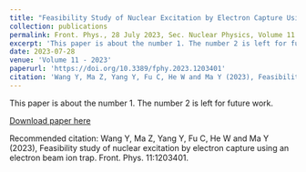 ```yaml
---
title: "Feasibility Study of Nuclear Excitation by Electron Capture Using an Electron Beam Ion Trap"
collection: publications
permalink: Front. Phys., 28 July 2023, Sec. Nuclear Physics​, Volume 11 - 2023 
excerpt: 'This paper is about the number 1. The number 2 is left for future work.'
date: 2023-07-28
venue: 'Volume 11 - 2023'
paperurl: 'https://doi.org/10.3389/fphy.2023.1203401'
citation: 'Wang Y, Ma Z, Yang Y, Fu C, He W and Ma Y (2023), Feasibility study of nuclear excitation by electron capture using an electron beam ion trap. Front. Phys. 11:1203401.'
---
```

This paper is about the number 1. The number 2 is left for future work.

[Download paper here](https://doi.org/10.3389/fphy.2023.1203401)

Recommended citation: Wang Y, Ma Z, Yang Y, Fu C, He W and Ma Y (2023), Feasibility study of nuclear excitation by electron capture using an electron beam ion trap. Front. Phys. 11:1203401.
